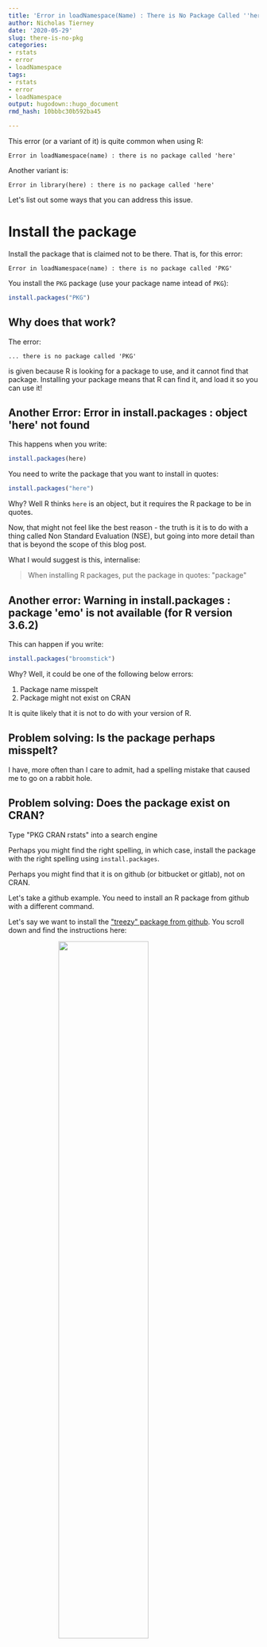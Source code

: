 ```yaml
---
title: 'Error in loadNamespace(Name) : There is No Package Called ''here'''
author: Nicholas Tierney
date: '2020-05-29'
slug: there-is-no-pkg
categories:
- rstats
- error
- loadNamespace
tags:
- rstats
- error
- loadNamespace
output: hugodown::hugo_document
rmd_hash: 10bbbc30b592ba45

---
```





This error (or a variant of it) is quite common when using R:

```
Error in loadNamespace(name) : there is no package called 'here'
```

Another variant is:

```
Error in library(here) : there is no package called 'here'
```

Let's list out some ways that you can address this issue.

# Install the package

Install the package that is claimed not to be there. That is, for this error:

```
Error in loadNamespace(name) : there is no package called 'PKG'
```

You install the `PKG` package (use your package name intead of `PKG`):

```r
install.packages("PKG")
```

## Why does that work?

The error:

```
... there is no package called 'PKG'
```

is given because R is looking for a package to use, and it cannot find that package. 
Installing your package means that R can find it, and load it so you can use it!

## Another Error:  Error in install.packages : object 'here' not found

This happens when you write:

```r
install.packages(here)
```

You need to write the package that you want to install in quotes: 

```r
install.packages("here")
```

Why? Well R thinks `here` is an object, but it requires the R package to be in quotes. 

Now, that might not feel like the best reason - the truth is it is to do with a thing called Non Standard Evaluation (NSE), but going into more detail than that is beyond the scope of this blog post.

What I would suggest is this, internalise:

> When installing R packages, put the package in quotes: "package"

## Another error: Warning in install.packages : package 'emo' is not available (for R version 3.6.2)

This can happen if you write:

```r
install.packages("broomstick")
```

Why? Well, it could be one of the following below errors:

1. Package name misspelt
2. Package might not exist on CRAN

It is quite likely that it is not to do with your version of R.

## Problem solving: Is the package perhaps misspelt?

I have, more often than I care to admit, had a spelling mistake that caused me to go on a rabbit hole.

## Problem solving: Does the package exist on CRAN? 

Type "PKG CRAN rstats" into a search engine

Perhaps you might find the right spelling, in which case, install the package with the right spelling using `install.packages`.

Perhaps you might find that it is on github (or bitbucket or gitlab), not on CRAN.

Let's take a github example. You need to install an R package from github with a different command.

Let's say we want to install the ["treezy" package from github](https://github.com/njtierney/treezy#installation). You scroll down and find the instructions here:

<img src="https://imgs.njtierney.com/treezy-install.png" width="60%" style="display: block; margin: auto;" />

So you will need to do two things:

1. Install `remotes` from CRAN (`install.packages("remotes"`)
2. Run `remotes::install_github()`

Similarly there are packages for R packages that you might find on other repositories such as `gitlab` (`install_gitlab`) or `bitbucket` (`install_bitbucket`).

# Why write this blog post?

I teach an [introduction to data analysis](https://ida.numbat.space/) class, and many students encounter this error:

```
Error in loadNamespace(name) : there is no package called 'PKG'
```

but they do not have the skills and experience to identify how to solve this problem. 
In class, I decided to showcase how I would try to solve this problem, live, on zoom, to my class. So I googled the error, and then I discovered that the top hit is[this stack overflow page](https://stackoverflow.com/questions/16758129/error-in-loadnamespacename-there-is-no-package-called-rcpp), which was decidedly not helpful for the problem that my students had.

So I wrote this blogpost.

Hopefully it's helpful!

Next up in this series is tackling this problem:

```
Error: package or namespace load failed for 'tidyverse' in loadNamespace(j <-
i[[1L]], c(lib.loc, .libPaths()), versionCheck = vI[[j]]): namespace 'tibble' 
2.1.3 is already loaded, but >= 3.0.0 is required
```

# Thanks 

Thanks to [Emi Tanaka](https://emitanaka.org/) and [Miles McBain](https://milesmcbain.xyz/) for their suggestions on a few helpful additions to the blog post!
